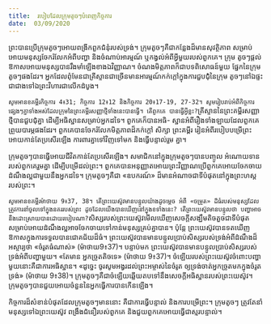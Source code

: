 ```yaml
---
title:  របៀបដែលក្រុមតូចៗបំពេញកិច្ចការ
date:  03/09/2020
---
```


ព្រះបានប្រើក្រុមតូចៗអោយពង្រីកពួកជំនុំរបស់ទ្រង់។ ក្រុមតូចៗគឺជាកន្លែងដ៏មានសុវត្ថិភាព សម្រាប់អោយមនុស្សចែករំលែកអំពីបញ្ហា និងចំណាប់អារម្មណ៍ ឬកង្វល់អំពីអ្វីមួយរបស់ពួកគេ។ ក្រុម តូចៗផ្តល់ឱកាសអោយមនុស្សបានរឹងមាំឡើងខាងឯវិញ្ញាណ។ ចំណងមិត្តភាពក៏ជាបទពិសោធន៍មួយ ផ្នែកនៃក្រុមតូចៗផងដែរ។ អ្នកដែលពុំមែនជាគ្រីស្ទានជាច្រើនមានអារម្មណ៍កក់ក្តៅក្នុងការជួបជំុំនៃក្រុម តូចៗនៅឯផ្ទះជាជាងទៅឯព្រះវិហារជាលើកដំបូង។

`សូមអានខគម្ពីរកិច្ចការ 4៖31; កិច្ចការ 12៖12 និងកិច្ចការ 20៖17-19, 27-32។ សូមរៀបរាប់អំពីកិច្ចការផ្សេងៗគ្នាទាំងអស់ដែលក្រុមនៃព្រះគម្ពីរសញ្ញាថ្មីទាំងនេះបានធ្វើ។ តើពួកគេ បានធ្វើអ្វីខ្លះ?`គ្រីស្ទាននៃព្រះគម្ពីរសញ្ញាថ្មីបានជួបជុំគ្នា ដើម្បីអធិស្ឋានសម្រាប់អ្នកដទៃ។ ពួកគេក៏បានអធិ- ស្ឋានអំពីរឿងទាំងឡាយដែលពួកគេព្រួយបារម្ភផងដែរ។ ពួកគេបានចែករំលែកមិត្តភាពដ៏កក់ក្តៅ សិក្សា ព្រះគម្ពីរ រៀនអំពីរបៀបបម្រើព្រះអោយកាន់តែប្រសើរឡើង ការពារគ្នាទៅវិញទៅមក និងធ្វើបន្ទាល់រួម គ្នា។

ក្រុមតូចៗបានធ្វើអោយជីវិតកាន់តែប្រសើរឡើង។ សមាជិកនៅក្នុងក្រុមតូចៗបានបញ្ចូល អំណោយទានរបស់ពួកគេរួមគ្នា ដើម្បីបម្រើដល់ព្រះ។ ពួកគេបានអនុញ្ញាតអោយព្រះវិញ្ញាណប្រើពួកគេអោយចែកចាយដំណឹងល្អជាមួយនឹងអ្នកដទៃ។ ក្រុមតូចៗគឺជា «ឧបករណ៍» ដ៏មានអំណាចជាទីបំផុតនៅក្នុងព្រះហស្តរបស់ព្រះ។

`សូមអានខគម្ពីរម៉ាថាយ 9៖37, 38។ តើព្រះយេស៊ូវមានបន្ទូលយ៉ាងដូចម្តេច អំពី «ចម្រូត» ដ៏ធំរបស់មនុស្សដែលត្រូវការនាំចូលទៅក្នុងនគររបស់ព្រះ ដូចដែលយើងបានឃើញនៅក្នុងខទាំងនេះ? តើព្រះយេស៊ូវមានបន្ទូលថា បញ្ហាអាចនឹងដោះស្រាយបានដោយរបៀបណា?`សិស្សរបស់ព្រះយេស៊ូវមើលឃើញសេចក្តីសង្ឃឹមតិចតួចជាទីបំផុតសម្រាប់អោយដំណឹងល្អអាចចែកចាយទៅកាន់មនុស្សគ្រប់គ្នាបាន។ ប៉ុន្តែ ព្រះយេស៊ូវបានទតឃើញឱកាសក្នុងការទទួលបានជោគជ័យដ៏ធំ។ ព្រះយេស៊ូវបានមានបន្ទូលប្រាប់សិស្សរបស់ទ្រង់អំពីដំណឹងដ៏អស្ចារ្យថា «ចំរូតធំណាស់» (ម៉ាថាយ9៖37)។ បន្ទាប់មក ព្រះយេស៊ូវបានមានបន្ទូលប្រាប់សិស្សរបស់ទ្រង់អំពីបញ្ហាមួយ។ «តែមាន អ្នកច្រូតតិចទេ» (ម៉ាថាយ 9៖37)។ ចំឡើយរបស់ព្រះយេស៊ូវចំពោះបញ្ហាមួយនោះគឺជាការអធិស្ឋាន។ «ដូច្នេះ ចូរសូមអង្វរដល់ព្រះអម្ចាស់នៃចំរូត ឲ្យទ្រង់ចាត់អ្នកច្រូតមកក្នុងចំរូតទ្រង់» (ម៉ាថាយ 9៖38)។ ក្រុមតូចៗគឺជាចំឡើយឆ្លើយតបទៅនឹងសេចក្តីអធិស្ឋានរបស់ព្រះយេស៊ូវ។ ក្រុមតូចៗបានជួយអោយចំនួននៃអ្នកធ្វើការបានកើនឡើង។

កិច្ចការដ៏សំខាន់បំផុតដែលក្រុមតូចៗមាននោះ គឺជាការធ្វើបន្ទាល់ និងការបម្រើព្រះ។ ក្រុមតូចៗ ត្រូវតែនាំមនុស្សទៅឯព្រះយេស៊ូវ ពង្រឹងជំនឿរបស់ពួកគេ និងជួយពួកគេអោយធ្វើជាស្មរបន្ទាល់។